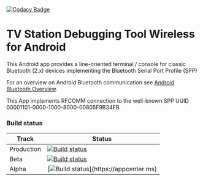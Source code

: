 [![Codacy Badge](https://app.codacy.com/project/badge/Grade/98757549c9fd4bb3a72ddee9d7ea1574)](https://www.codacy.com/gh/lb-bushers/tvsdtw-android/dashboard?utm_source=github.com&amp;utm_medium=referral&amp;utm_content=lb-bushers/tvsdtw-android&amp;utm_campaign=Badge_Grade) 

# TV Station Debugging Tool Wireless for Android

This Android app provides a line-oriented terminal / console for classic Bluetooth (2.x) devices implementing the Bluetooth Serial Port Profile (SPP)

For an overview on Android Bluetooth communication see 
[Android Bluetooth Overview](https://developer.android.com/guide/topics/connectivity/bluetooth).

This App implements RFCOMM connection to the well-known SPP UUID 00001101-0000-1000-8000-00805F9B34FB

### Build status

| Track   | Status |
| --------------- | --------------- | 
| Production | [![Build status](https://build.appcenter.ms/v0.1/apps/cc3cf4e7-121c-44cd-a5c8-b77e3650124e/branches/production/badge)](https://appcenter.ms) |
| Beta | [![Build status](https://build.appcenter.ms/v0.1/apps/cc3cf4e7-121c-44cd-a5c8-b77e3650124e/branches/beta/badge)](https://appcenter.ms) |
| Alpha | [![Build status](https://build.appcenter.ms/v0.1/apps/cc3cf4e7-121c-44cd-a5c8-b77e3650124e/branches/alpha/badge?)](https://appcenter.ms) | 
